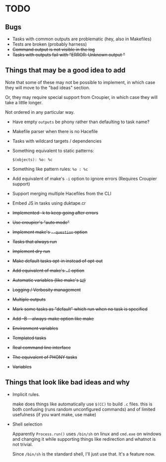 # TODO

## Bugs

* Tasks with common outputs are problematic (hey, also in Makefiles)
* Tests are broken (probably harness)
* ~~Command output is not visible in the log~~
* ~~Tasks with outputs fail with "ERROR: Unknown output <taskname>"~~

## Things that may be a good idea to add

Note that some of these may not be possible to implement,
in which case they will move to the "bad ideas" section.

Or, they may require special support from Croupier, in which
case they will take a little longer.

Not ordered in any particular way.

* Have empty `outputs` be phony rather than defaulting to task name?
* Makefile parser when there is no Hacefile
* Tasks with wildcard targets / dependencies
* Something equivalent to static patterns:

  `$(objects): %o: %c`

* Something like pattern rules: `%o : %c`
* Add equivalent of make's `-i` option to
  ignore errors (Requires Croupier support)
* Support merging multiple Hacefiles from the CLI
* Embed JS in tasks using duktape.cr

* ~~Implemented -k to keep going after errors~~
* ~~Use croupier's "auto mode"~~
* ~~Implement make's `--question` option~~
* ~~Tasks that always run~~
* ~~Implement dry run~~
* ~~Make default tasks opt-in instead of opt-out~~
* ~~Add equivalent of make's `-f` option~~
* ~~Automatic variables (like make's `$@`)~~
* ~~Logging / Verbosity management~~
* ~~Multiple outputs~~
* ~~Mark some tasks as "default" which run when no task is specified~~
* ~~Add -B --always-make option like make~~
* ~~Environment variables~~
* ~~Templated tasks~~
* ~~Real command line interface~~
* ~~The equivalent of PHONY tasks~~
* ~~Variables~~

## Things that look like bad ideas and why

* Implicit rules.

  make does things like automatically use `$(CC)` to build `.c` files.
  this is both confusing (runs random unconfigured commands)
  and of limited usefulness (if you want make, use make)

* Shell selection

  Apparently `Process.run()` uses `/bin/sh` on linux and `cmd.exe` on
  windows and changing it while supporting things like redirection and
  whatnot is not trivial.

  Since `/bin/sh` is the standard shell, I'll just use that. It's a feature
  now.
